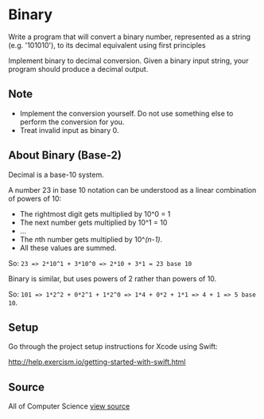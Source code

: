 # Binary

Write a program that will convert a binary number, represented as a string (e.g. '101010'), to its decimal equivalent using first principles

Implement binary to decimal conversion.  Given a binary input
string, your program should produce a decimal output.

## Note
- Implement the conversion yourself.
  Do not use something else to perform the conversion for you.
- Treat invalid input as binary 0.

## About Binary (Base-2)
Decimal is a base-10 system.

A number 23 in base 10 notation can be understood
as a linear combination of powers of 10:

- The rightmost digit gets multiplied by 10^0 = 1
- The next number gets multiplied by 10^1 = 10
- ...
- The *n*th number gets multiplied by 10^*(n-1)*.
- All these values are summed.

So: `23 => 2*10^1 + 3*10^0 => 2*10 + 3*1 = 23 base 10`

Binary is similar, but uses powers of 2 rather than powers of 10.

So: `101 => 1*2^2 + 0*2^1 + 1*2^0 => 1*4 + 0*2 + 1*1 => 4 + 1 => 5 base 10`.

## Setup

Go through the project setup instructions for Xcode using Swift:

http://help.exercism.io/getting-started-with-swift.html


## Source

All of Computer Science [view source](http://www.wolframalpha.com/input/?i=binary&a=*C.binary-_*MathWorld-)
